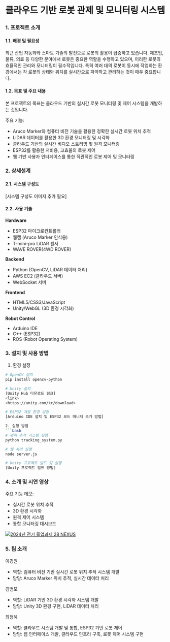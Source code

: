 # 클라우드 기반 로봇 관제 및 모니터링 시스템

### 1. 프로젝트 소개
#### 1.1. 배경 및 필요성
최근 산업 자동화와 스마트 기술의 발전으로 로봇의 활용이 급증하고 있습니다. 제조업, 물류, 의료 등 다양한 분야에서 로봇은 중요한 역할을 수행하고 있으며, 이러한 로봇의 효율적인 관리와 모니터링이 필수적입니다. 특히 여러 대의 로봇이 동시에 작업하는 환경에서는 각 로봇의 상태와 위치를 실시간으로 파악하고 관리하는 것이 매우 중요합니다.

#### 1.2. 목표 및 주요 내용
본 프로젝트의 목표는 클라우드 기반의 실시간 로봇 모니터링 및 제어 시스템을 개발하는 것입니다.

주요 기능:
- Aruco Marker와 컴퓨터 비전 기술을 활용한 정확한 실시간 로봇 위치 추적
- LiDAR 데이터를 활용한 3D 환경 모니터링 및 시각화
- 클라우드 기반의 실시간 비디오 스트리밍 및 원격 모니터링
- ESP32를 활용한 저비용, 고효율의 로봇 제어
- 웹 기반 사용자 인터페이스를 통한 직관적인 로봇 제어 및 모니터링

### 2. 상세설계
#### 2.1. 시스템 구성도
[시스템 구성도 이미지 추가 필요]

#### 2.2. 사용 기술
**Hardware**
- ESP32 마이크로컨트롤러
- 웹캠 (Aruco Marker 인식용)
- T-mini-pro LiDAR 센서
- WAVE ROVER(4WD ROVER)

**Backend**
- Python (OpenCV, LiDAR 데이터 처리)
- AWS EC2 (클라우드 서버)
- WebSocket 서버

**Frontend**
- HTML5/CSS3/JavaScript
- Unity/WebGL (3D 환경 시각화)

**Robot Control**
- Arduino IDE
- C++ (ESP32)
- ROS (Robot Operating System)

### 3. 설치 및 사용 방법
1. 환경 설정
```bash
# OpenCV 설치
pip install opencv-python

# Unity 설치
[Unity Hub 다운로드 링크]
<link>
<https://unity.com/kr/download>

# ESP32 개발 환경 설정
[Arduino IDE 설치 및 ESP32 보드 매니저 추가 방법]

2. 실행 방법
```bash
# 위치 추적 시스템 실행
python tracking_system.py

# 웹 서버 실행
node server.js

# Unity 프로젝트 빌드 및 실행
[Unity 프로젝트 빌드 방법]
```

### 4. 소개 및 시연 영상

주요 기능 데모:
- 실시간 로봇 위치 추적
- 3D 환경 시각화
- 원격 제어 시스템
- 통합 모니터링 대시보드

[![2024년 전기 졸업과제 28 NEXUS](http://img.youtube.com/vi/JxSF9VgbEFM/0.jpg)](https://www.youtube.com/watch?v=JxSF9VgbEFM&list=PLFUP9jG-TDp-CVdTbHvql-WoADl4gNkKj&index=28)

### 5. 팀 소개

이경원

- 역할: 컴퓨터 비전 기반 실시간 로봇 위치 추적 시스템 개발
- 담당: Aruco Marker 위치 추적, 실시간 데이터 처리

김범모

- 역할: LiDAR 기반 3D 환경 시각화 시스템 개발
- 담당: Unity 3D 환경 구현, LiDAR 데이터 처리

최정혜

- 역할: 클라우드 시스템 개발 및 통합, ESP32 기반 로봇 제어
- 담당: 웹 인터페이스 개발, 클라우드 인프라 구축, 로봇 제어 시스템 구현
